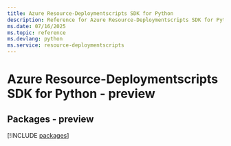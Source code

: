 ```yaml
---
title: Azure Resource-Deploymentscripts SDK for Python
description: Reference for Azure Resource-Deploymentscripts SDK for Python
ms.date: 07/16/2025
ms.topic: reference
ms.devlang: python
ms.service: resource-deploymentscripts
---
```

# Azure Resource-Deploymentscripts SDK for Python - preview
## Packages - preview
[!INCLUDE [packages](resource-deploymentscripts-index.md)]